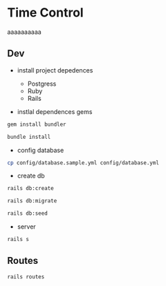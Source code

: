# Time Control

aaaaaaaaaa

## Dev

- install project depedences

  - Postgress
  - Ruby
  - Rails

- instlal dependences gems

```sh
gem install bundler

bundle install
```

- config database

```sh
cp config/database.sample.yml config/database.yml
```

- create db

```sh
rails db:create

rails db:migrate

rails db:seed

```

- server

```sh
rails s
```

## Routes

```sh
rails routes
```
